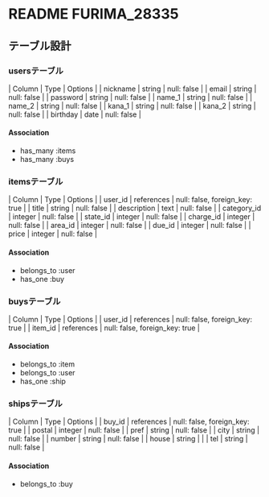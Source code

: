 # README FURIMA_28335

## テーブル設計

### usersテーブル

| Column   | Type   | Options     |
| nickname | string | null: false |
| email    | string | null: false |
| password | string | null: false |
| name_1   | string | null: false |
| name_2   | string | null: false |
| kana_1   | string | null: false |
| kana_2   | string | null: false |
| birthday | date   | null: false |

#### Association

- has_many :items
- has_many :buys

### itemsテーブル

| Column      | Type       | Options                        |
| user_id     | references | null: false, foreign_key: true |
| title       | string     | null: false                    |
| description | text       | null: false                    |
| category_id | integer    | null: false                    |
| state_id    | integer    | null: false                    |
| charge_id   | integer    | null: false                    |
| area_id     | integer    | null: false                    |
| due_id      | integer    | null: false                    |
| price       | integer    | null: false                    |

#### Association

- belongs_to :user
- has_one :buy

### buysテーブル

| Column  | Type       | Options                        |
| user_id | references | null: false, foreign_key: true |
| item_id | references | null: false, foreign_key: true |

#### Association

- belongs_to :item
- belongs_to :user
- has_one :ship

### shipsテーブル

| Column  | Type       | Options                        |
| buy_id  | references | null: false, foreign_key: true |
| postal  | integer    | null: false                    |
| pref    | string     | null: false                    |
| city    | string     | null: false                    |
| number  | string     | null: false                    |
| house   | string     |                                |
| tel     | string    | null: false                    |

#### Association

- belongs_to :buy